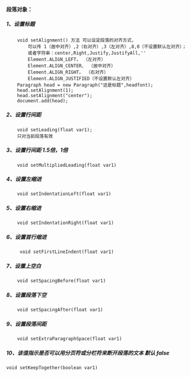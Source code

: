 #### 段落对象：
##### 1、设置标题
        void setAlignment() 方法 可以设定段落的对齐方式，
            可以传 1（居中对齐）,2（右对齐）,3（左对齐）,8,0（不设置默认左对齐）；
            或者字符串：center,Right,Justify,JustifyAll,''
            Element.ALIGN_LEFT， （左对齐）
            Element.ALIGN_CENTER、 （居中对齐）
            Element.ALIGN_RIGHT， （右对齐）
            Element.ALIGN_JUSTIFIED（不设置默认左对齐）
        Paragraph head = new Paragraph("这是标题",headfont);
        head.setAlignment(1);
        head.setAlignment("center");
        document.add(head);
##### 2、设置行间距
        void setLeading(float var1);
        只对当前段落有效
##### 3、设置行间距 1.5倍，1倍
        void setMultipliedLeading(float var1)
##### 4、设置左缩进
        void setIndentationLeft(float var1)
##### 5、设置右缩进
        void setIndentationRight(float var1)
##### 6、设置首行缩进
         void setFirstLineIndent(float var1)
##### 7、设置上空白
        void setSpacingBefore(float var1)
##### 8、设置段落下空
        void setSpacingAfter(float var1)
##### 9、设置段落间距
        void setExtraParagraphSpace(float var1)
##### 10、该值指示是否可以用分页符或分栏符来断开段落的文本 默认 false
    void setKeepTogether(boolean var1)
